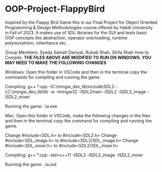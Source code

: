 # OOP-Project-FlappyBird
Inspired by the Flappy Bird Game this is our Final Project for Object Oriented Programming & Design Methodologies course offered by Habib University in Fall of 2023. It makes use of SDL libraries for the GUI and tests basic OOP concepts like abstraction, operator overloading, runtime polymorphism, inheritance etc.

Group Members: Syeda Samah Daniyal, Rubab Shah, Shifa Shah
How to Compile:
**THE FILES ABOVE ARE MODIFIED TO RUN ON WINDOWS. YOU MAY NEED TO MAKE THE FOLLOWING CHANGES**

Windows:
Open this folder in VSCode and then in the terminal copy the commands for compiling and running the game.

Compiling:
g++ *.cpp -IC:\mingw_dev_lib\include\SDL2 -LC:\mingw_dev_lib\lib -w -lmingw32 -lSDL2main -lSDL2 -lSDL2_image -lSDL2_mixer

Running the game:
.\a.exe

Mac:
Open this folder in VSCode, make the following changes in the files and then in the terminal copy the command for compiling and running the game.

Change #include<SDL.h> to #include<SDL2.h> 
Change #include<SDL_image.h> to #include<SDL2/SDL_image.h>
Change #include<SDL_mixer.h> to #include<SDL2/SDL_mixer.h>

Compiling:
g++ *.cpp -std=c++11 -lSDL2 -lSDL2_image -lSDL2_mixer

Running the game:
./a.out

